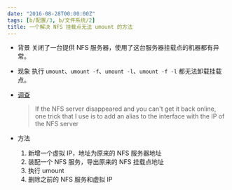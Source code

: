 ```yaml
---
date: "2016-08-28T00:00:00Z"
tags: [b/配置/3, b/文件系统/2]
title: 一个解决 NFS 挂载点无法 umount 的方法
---
```


- 背景
关闭了一台提供 NFS 服务器，使用了这台服务器挂载点的机器都有异常。

- 现象
执行 `umount`、`umount -f`、`umount -l`、`umount -f -l` 都无法卸载挂载点。

- [调查][1]

  > If the NFS server disappeared and you can't get it back online, one trick that
  > I use is to add an alias to the interface with the IP of the NFS server 

- 方法
  1. 新增一个虚拟 IP，地址为原来的 NFS 服务器地址
  2. 装配一个 NFS 服务，导出原来的 NFS 挂载点地址
  3. 执行 umount
  4. 删除之前的 NFS 服务和虚拟 IP

[1]: http://stackoverflow.com/questions/40317/force-unmount-of-nfs-mounted-directory